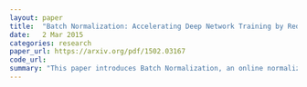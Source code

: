 ```yaml
---
layout: paper
title:  "Batch Normalization: Accelerating Deep Network Training by Reducing Internal Covariate Shift"
date:   2 Mar 2015
categories: research
paper_url: https://arxiv.org/pdf/1502.03167
code_url: 
summary: "This paper introduces Batch Normalization, an online normalization technique which calculates mean and std across the batch dimension. Batch Norm improves training efficiency, allowing for higher learning rates, and decreasing hyper-parameter sensitivity, and sometimes removing the need for Dropout regularization. This paper suggests Batch Norm improves internal covariant shift, however later works have questioned this."
---
```


